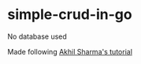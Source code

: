 # simple-crud-in-go
No database used

Made following [Akhil Sharma's tutorial](https://www.youtube.com/watch?v=ASBUp7stqjo)
